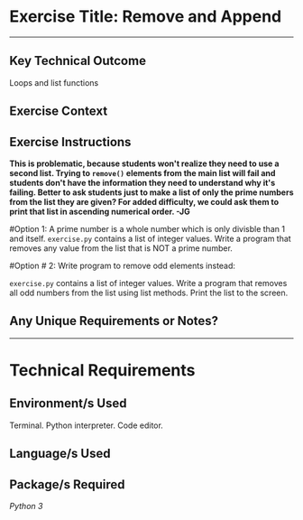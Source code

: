 # Exercise Title: Remove and Append
---
## Key Technical Outcome
Loops and list functions

## Exercise Context

## Exercise Instructions

**This is problematic, because students won't realize they need to use a second list. Trying to `remove()` elements from the main list will fail and students don't have the information they need to understand why it's failing.  Better to ask students just to make a list of only the prime numbers from the list they are given? For added difficulty, we could ask them to print that list in ascending numerical order. -JG**

#Option 1:
A prime number is a whole number which is only divisble than 1 and itself.
<code>exercise.py</code> contains a list of integer values.
Write a program that removes any value from the list that is NOT a prime number.

#Option # 2:
Write program to remove odd elements instead:

<code>exercise.py</code> contains a list of integer values.
Write a program that removes all odd numbers from the list using list methods.
Print the list to the screen.

## Any Unique Requirements or Notes?

---
# Technical Requirements
<em><strong></strong></em>

## Environment/s Used
Terminal. Python interpreter. Code editor.

## Language/s Used
<em></em>

## Package/s Required
<em>Python 3</em>
